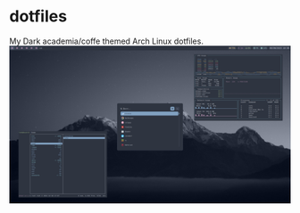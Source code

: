 # dotfiles
My Dark academia/coffe themed Arch Linux dotfiles.
![screenshot](/screenshots/screenshot1.png)


